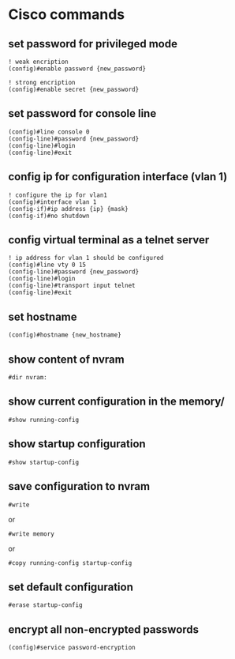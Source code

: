 # Cisco commands

## set password for privileged mode
```
! weak encription
(config)#enable password {new_password}
```

```
! strong encription
(config)#enable secret {new_password}
```

## set password for console line
```
(config)#line console 0
(config-line)#password {new_password}
(config-line)#login
(config-line)#exit
```

## config ip for configuration interface (vlan 1)
```
! configure the ip for vlan1
(config)#interface vlan 1
(config-if)#ip address {ip} {mask}
(config-if)#no shutdown
```

## config virtual terminal as a telnet server
```
! ip address for vlan 1 should be configured
(config)#line vty 0 15
(config-line)#password {new_password}
(config-line)#login
(config-line)#transport input telnet
(config-line)#exit
```

## set hostname
```
(config)#hostname {new_hostname}
```

## show content of nvram
```
#dir nvram:
```

## show current configuration in the memory/
```
#show running-config
```

## show startup configuration
```
#show startup-config
```

## save configuration to nvram
```
#write
```
or
```
#write memory
```
or
```
#copy running-config startup-config
```

## set default configuration
```
#erase startup-config
```

## encrypt all non-encrypted passwords
```
(config)#service password-encryption
```